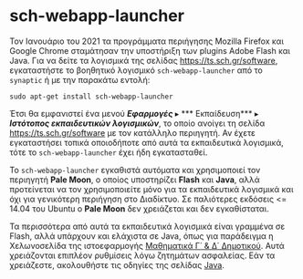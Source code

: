 # sch-webapp-launcher

Τον Ιανουάριο του 2021 τα προγράμματα περιήγησης Mozilla Firefox και Google
Chrome σταμάτησαν την υποστήριξη των plugins Adobe Flash και Java. Για να δείτε
τα λογισμικά της σελίδας <https://ts.sch.gr/software>, εγκαταστήστε το
βοηθητικό λογισμικό `sch-webapp-launcher` από το `synaptic` ή με την παρακάτω
εντολή:

```shell
sudo apt-get install sch-webapp-launcher
```

Έτσι θα εμφανιστεί ένα μενού ***Εφαρμογές*** ▸ *** Εκπαίδευση*** ▸ ***Ιστότοπος
εκπαιδευτικών λογισμικών***, το οποίο ανοίγει τη σελίδα
<https://ts.sch.gr/software> με τον κατάλληλο περιηγητή. Αν έχετε εγκαταστήσει
τοπικά οποιοδήποτε από αυτά τα εκπαιδευτικά λογισμικά, τότε το
`sch-webapp-launcher` έχει ήδη εγκατασταθεί.

Το `sch-webapp-launcher` εγκαθιστά αυτόματα και χρησιμοποιεί τον περιηγητή
**Pale Moon**, ο οποίος υποστηρίζει **Flash** και **Java**, αλλά προτείνεται να
τον χρησιμοποιείτε μόνο για τα εκπαιδευτικά λογισμικά και όχι για γενικότερη
περιήγηση στο Διαδίκτυο. Σε παλιότερες εκδόσεις <= 14.04 του Ubuntu ο **Pale
Moon** δεν χρειάζεται και δεν εγκαθίσταται.

Τα περισσότερα από αυτά τα εκπαιδευτικά λογισμικά είναι γραμμένα σε Flash, αλλά
υπάρχουν και ελάχιστα σε Java, όπως για παράδειγμα η Χελωνοσελίδα της
ιστοεφαρμογής [Μαθηματικά Γ΄ & Δ΄
Δημοτικού](https://ts.sch.gr/repo/online-packages/dim-mathimatika-c-d/d05-web/index.html).
Αυτά χρειάζονται επιπλέον ρυθμίσεις λόγω ζητημάτων ασφαλείας. Εάν τα
χρειάζεστε, ακολουθήστε τις οδηγίες της σελίδας [Java](../java/index.md).
